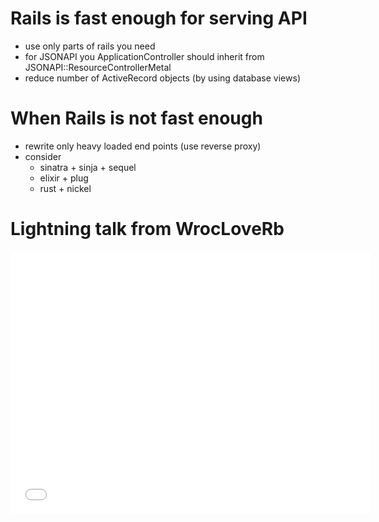 # Rails is fast enough for serving API

* use only parts of rails you need
* for JSONAPI you ApplicationController should inherit from JSONAPI::ResourceControllerMetal
* reduce number of ActiveRecord objects (by using database views)

# When Rails is not fast enough 

* rewrite only heavy loaded end points (use reverse proxy)
* consider
    * sinatra + sinja + sequel
    * elixir + plug
    * rust + nickel

# Lightning talk from WrocLoveRb

<iframe src="//slides.com/michalczyz/ruby-is-fast-enought-serving-jsonapi-at-speed/embed" 
        width="576" height="420" scrolling="no" frameborder="0" 
        webkitallowfullscreen mozallowfullscreen allowfullscreen>
</iframe>
